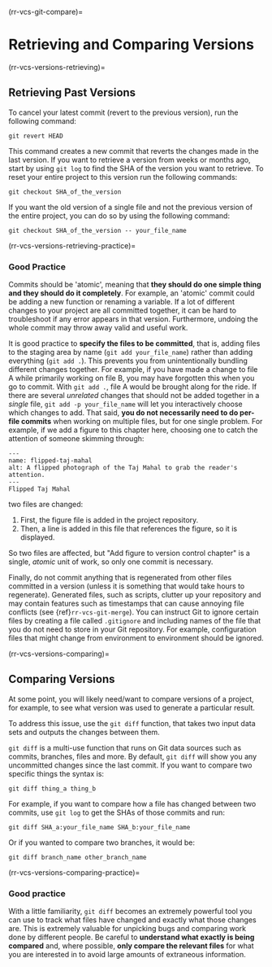(rr-vcs-git-compare)=
# Retrieving and Comparing Versions

(rr-vcs-versions-retrieving)=
## Retrieving Past Versions

To cancel your latest commit (revert to the previous version), run the following command:
```
git revert HEAD
```

This command creates a new commit that reverts the changes made in the last version.
If you want to retrieve a version from weeks or months ago, start by using `git log` to find the SHA of the version you want to retrieve.
To reset your entire project to this version run the following commands:

```
git checkout SHA_of_the_version
```

If you want the old version of a single file and not the previous version of the entire project, you can do so by using the following command:

 ```
 git checkout SHA_of_the_version -- your_file_name
 ```

(rr-vcs-versions-retrieving-practice)=
### Good Practice

Commits should be 'atomic', meaning that **they should do one simple thing and they should do it completely**.
For example, an 'atomic' commit could be adding a new function or renaming a variable.
If a lot of different changes to your project are all committed together, it can be hard to troubleshoot if any error appears in that version.
Furthermore, undoing the whole commit may throw away valid and useful work.

It is good practice to **specify the files to be committed**, that is, adding files to the staging area by name (`git add your_file_name`) rather than adding everything (`git add .`).
This prevents you from unintentionally bundling different changes together.
For example, if you have made a change to file A while primarily working on file B, you may have forgotten this when you go to commit.
With `git add .`, file A would be brought along for the ride.
If there are several *unrelated* changes that should not be added together in a *single* file, `git add -p your_file_name` will let you interactively choose which changes to add.
That said, **you do not necessarily need to do per-file commits** when working on multiple files, but for one single problem.
For example, if we add a figure to this chapter here, choosing one to catch the attention of someone skimming through:

```{figure} ../../../figures/flipped-taj-mahal.*
---
name: flipped-taj-mahal
alt: A flipped photograph of the Taj Mahal to grab the reader's attention.
---
Flipped Taj Mahal
```

two files are changed:

1. First, the figure file is added in the project repository.
2. Then, a line is added in this file that references the figure, so it is displayed.

So two files are affected, but "Add figure to version control chapter" is a single, *atomic* unit of work, so only one commit is necessary.

Finally, do not commit anything that is regenerated from other files committed in a version (unless it is something that would take hours to regenerate).
Generated files, such as scripts, clutter up your repository and may contain features such as timestamps that can cause annoying file conflicts (see {ref}`rr-vcs-git-merge`).
You can instruct Git to ignore certain files by creating a file called `.gitignore` and including names of the file that you do not need to store in your Git repository.
For example, configuration files that might change from environment to environment should be ignored.

(rr-vcs-versions-comparing)=
## Comparing Versions

At some point, you will likely need/want to compare versions of a project, for example, to see what version was used to generate a particular result.

To address this issue, use the `git diff` function, that takes two input data sets and outputs the changes between them.

`git diff` is a multi-use function that runs on Git data sources such as commits, branches, files and more.
By default, `git diff` will show you any uncommitted changes since the last commit.
If you want to compare two specific things the syntax is:

```
git diff thing_a thing_b
```

For example, if you want to compare how a file has changed between two commits, use `git log` to get the SHAs of those commits and run:

```
git diff SHA_a:your_file_name SHA_b:your_file_name
```

Or if you wanted to compare two branches, it would be:

```
git diff branch_name other_branch_name
```

(rr-vcs-versions-comparing-practice)=
### Good practice

With a little familiarity, `git diff` becomes an extremely powerful tool you can use to track what files have changed and exactly what those changes are.
This is extremely valuable for unpicking bugs and comparing work done by different people.
Be careful to **understand what exactly is being compared** and, where possible, **only compare the relevant files** for what you are interested in to avoid large amounts of extraneous information.
